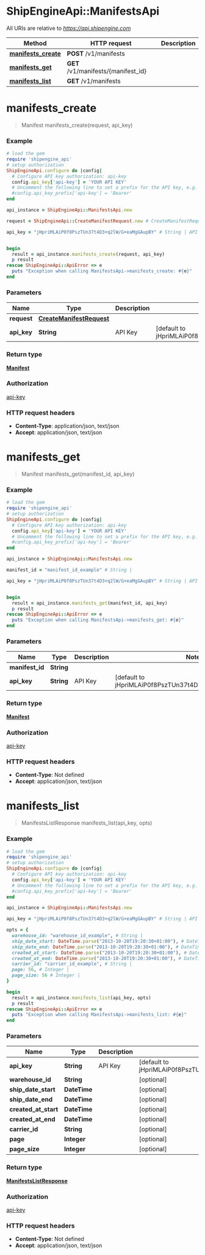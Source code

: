 # ShipEngineApi::ManifestsApi

All URIs are relative to *https://api.shipengine.com*

Method | HTTP request | Description
------------- | ------------- | -------------
[**manifests_create**](ManifestsApi.md#manifests_create) | **POST** /v1/manifests | 
[**manifests_get**](ManifestsApi.md#manifests_get) | **GET** /v1/manifests/{manifest_id} | 
[**manifests_list**](ManifestsApi.md#manifests_list) | **GET** /v1/manifests | 


# **manifests_create**
> Manifest manifests_create(request, api_key)



### Example
```ruby
# load the gem
require 'shipengine_api'
# setup authorization
ShipEngineApi.configure do |config|
  # Configure API key authorization: api-key
  config.api_key['api-key'] = 'YOUR API KEY'
  # Uncomment the following line to set a prefix for the API key, e.g. 'Bearer' (defaults to nil)
  #config.api_key_prefix['api-key'] = 'Bearer'
end

api_instance = ShipEngineApi::ManifestsApi.new

request = ShipEngineApi::CreateManifestRequest.new # CreateManifestRequest | 

api_key = "jHpriMLAiP0f8PszTUn37t4D3+q2lW/G+eaMgGAupBY" # String | API Key


begin
  result = api_instance.manifests_create(request, api_key)
  p result
rescue ShipEngineApi::ApiError => e
  puts "Exception when calling ManifestsApi->manifests_create: #{e}"
end
```

### Parameters

Name | Type | Description  | Notes
------------- | ------------- | ------------- | -------------
 **request** | [**CreateManifestRequest**](CreateManifestRequest.md)|  | 
 **api_key** | **String**| API Key | [default to jHpriMLAiP0f8PszTUn37t4D3+q2lW/G+eaMgGAupBY]

### Return type

[**Manifest**](Manifest.md)

### Authorization

[api-key](../README.md#api-key)

### HTTP request headers

 - **Content-Type**: application/json, text/json
 - **Accept**: application/json, text/json



# **manifests_get**
> Manifest manifests_get(manifest_id, api_key)



### Example
```ruby
# load the gem
require 'shipengine_api'
# setup authorization
ShipEngineApi.configure do |config|
  # Configure API key authorization: api-key
  config.api_key['api-key'] = 'YOUR API KEY'
  # Uncomment the following line to set a prefix for the API key, e.g. 'Bearer' (defaults to nil)
  #config.api_key_prefix['api-key'] = 'Bearer'
end

api_instance = ShipEngineApi::ManifestsApi.new

manifest_id = "manifest_id_example" # String | 

api_key = "jHpriMLAiP0f8PszTUn37t4D3+q2lW/G+eaMgGAupBY" # String | API Key


begin
  result = api_instance.manifests_get(manifest_id, api_key)
  p result
rescue ShipEngineApi::ApiError => e
  puts "Exception when calling ManifestsApi->manifests_get: #{e}"
end
```

### Parameters

Name | Type | Description  | Notes
------------- | ------------- | ------------- | -------------
 **manifest_id** | **String**|  | 
 **api_key** | **String**| API Key | [default to jHpriMLAiP0f8PszTUn37t4D3+q2lW/G+eaMgGAupBY]

### Return type

[**Manifest**](Manifest.md)

### Authorization

[api-key](../README.md#api-key)

### HTTP request headers

 - **Content-Type**: Not defined
 - **Accept**: application/json, text/json



# **manifests_list**
> ManifestsListResponse manifests_list(api_key, opts)



### Example
```ruby
# load the gem
require 'shipengine_api'
# setup authorization
ShipEngineApi.configure do |config|
  # Configure API key authorization: api-key
  config.api_key['api-key'] = 'YOUR API KEY'
  # Uncomment the following line to set a prefix for the API key, e.g. 'Bearer' (defaults to nil)
  #config.api_key_prefix['api-key'] = 'Bearer'
end

api_instance = ShipEngineApi::ManifestsApi.new

api_key = "jHpriMLAiP0f8PszTUn37t4D3+q2lW/G+eaMgGAupBY" # String | API Key

opts = { 
  warehouse_id: "warehouse_id_example", # String | 
  ship_date_start: DateTime.parse("2013-10-20T19:20:30+01:00"), # DateTime | 
  ship_date_end: DateTime.parse("2013-10-20T19:20:30+01:00"), # DateTime | 
  created_at_start: DateTime.parse("2013-10-20T19:20:30+01:00"), # DateTime | 
  created_at_end: DateTime.parse("2013-10-20T19:20:30+01:00"), # DateTime | 
  carrier_id: "carrier_id_example", # String | 
  page: 56, # Integer | 
  page_size: 56 # Integer | 
}

begin
  result = api_instance.manifests_list(api_key, opts)
  p result
rescue ShipEngineApi::ApiError => e
  puts "Exception when calling ManifestsApi->manifests_list: #{e}"
end
```

### Parameters

Name | Type | Description  | Notes
------------- | ------------- | ------------- | -------------
 **api_key** | **String**| API Key | [default to jHpriMLAiP0f8PszTUn37t4D3+q2lW/G+eaMgGAupBY]
 **warehouse_id** | **String**|  | [optional] 
 **ship_date_start** | **DateTime**|  | [optional] 
 **ship_date_end** | **DateTime**|  | [optional] 
 **created_at_start** | **DateTime**|  | [optional] 
 **created_at_end** | **DateTime**|  | [optional] 
 **carrier_id** | **String**|  | [optional] 
 **page** | **Integer**|  | [optional] 
 **page_size** | **Integer**|  | [optional] 

### Return type

[**ManifestsListResponse**](ManifestsListResponse.md)

### Authorization

[api-key](../README.md#api-key)

### HTTP request headers

 - **Content-Type**: Not defined
 - **Accept**: application/json, text/json



